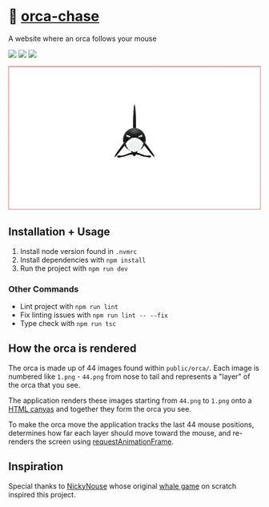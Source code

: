 # 🐋 [orca-chase](https://orcachase.com/)
A website where an orca follows your mouse

![](https://img.shields.io/github/actions/workflow/status/hiccup246/orca-chase/style-check.yml?branch=main&label=Style%20Check)
![](https://img.shields.io/github/license/Hiccup246/orca-chase)
![](https://img.shields.io/github/languages/code-size/Hiccup246/orca-chase)

![site-screenshot](https://raw.githubusercontent.com/Hiccup246/orca-chase/main/public/site-screenshot.webp)

## Installation + Usage
1. Install node version found in `.nvmrc`
2. Install dependencies with `npm install`
3. Run the project with `npm run dev`

### Other Commands
- Lint project with `npm run lint`
- Fix linting issues with `npm run lint -- --fix`
- Type check with `npm run tsc`

## How the orca is rendered
The orca is made up of 44 images found within `public/orca/`. Each image is numbered like `1.png` - `44.png` from nose to tail and represents a "layer" of the orca that you see.

The application renders these images starting from `44.png` to `1.png` onto a [HTML canvas](https://developer.mozilla.org/en-US/docs/Web/API/Canvas_API) and together they form the orca you see.

To make the orca move the application tracks the last 44 mouse positions, determines how far each layer should move toward the mouse, and re-renders the screen using [requestAnimationFrame](https://developer.mozilla.org/en-US/docs/Web/API/window/requestAnimationFrame).

## Inspiration
Special thanks to [NickyNouse](https://scratch.mit.edu/users/NickyNouse/) whose original [whale game](https://scratch.mit.edu/projects/16795490/) on scratch inspired this project.
